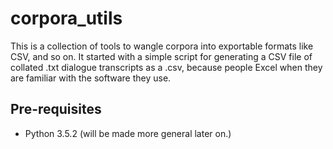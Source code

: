 # corpora_utils

This is a collection of tools to wangle corpora into exportable formats like
CSV, and so on. It started with a simple script for generating a CSV file of
collated .txt dialogue transcripts as a .csv, because people Excel when they
are familiar with the software they use.

## Pre-requisites

- Python 3.5.2 (will be made more general later on.)
